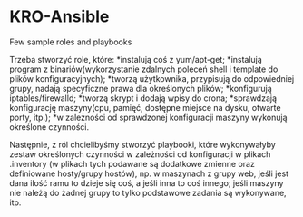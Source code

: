 # KRO-Ansible
Few sample roles and playbooks

Trzeba stworzyć role, które:
*instalują coś z yum/apt-get;
*instalują program z binariów(wykorzystanie zdalnych poleceń shell i
template do plików konfiguracyjnych);
*tworzą użytkownika, przypisują do odpowiedniej grupy, nadają
specyficzne prawa dla określonych plików;
*konfigurują iptables/firewalld;
*tworzą skrypt i dodają wpisy do crona;
*sprawdzają konfigurację maszyny(cpu, pamięć, dostępne miejsce na
dysku, otwarte porty, itp.);
*w zależności od sprawdzonej konfiguracji maszyny wykonują określone czynności.

Następnie, z ról chcielibyśmy stworzyć playbooki, które wykonywałyby
zestaw określonych czynności w zależności od konfiguracji w plikach
.inventory (w plikach tych podawane są dodatkowe zmienne oraz
definiowane hosty/grupy hostów), np. w maszynach z grupy web, jeśli
jest dana ilość ramu to dzieje się coś, a jeśli inna to coś innego;
jeśli maszyny nie należą do żadnej grupy to tylko podstawowe zadania
są wykonywane, itp.
